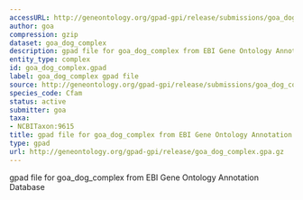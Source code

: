 ```yaml
---
accessURL: http://geneontology.org/gpad-gpi/release/submissions/goa_dog_complex.gpa.gz
author: goa
compression: gzip
dataset: goa_dog_complex
description: gpad file for goa_dog_complex from EBI Gene Ontology Annotation Database
entity_type: complex
id: goa_dog_complex.gpad
label: goa_dog_complex gpad file
source: http://geneontology.org/gpad-gpi/release/submissions/goa_dog_complex.gpa.gz
species_code: Cfam
status: active
submitter: goa
taxa:
- NCBITaxon:9615
title: gpad file for goa_dog_complex from EBI Gene Ontology Annotation Database
type: gpad
url: http://geneontology.org/gpad-gpi/release/goa_dog_complex.gpa.gz
---
```


gpad file for goa_dog_complex from EBI Gene Ontology Annotation Database